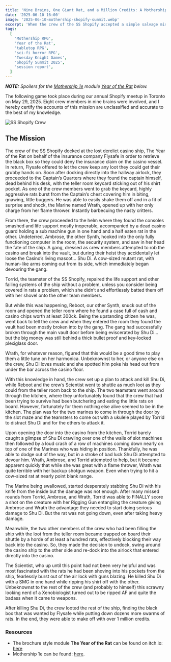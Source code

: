 ```yaml
---
title: 'Nine Brains, One Giant Rat, and a Million Credits: A Mothership 1e Mission Report'
date: '2025-06-10 16:00'
image: '2025-06-10-mothership-shopify-summit.webp'
excerpt: 'When the crew of the SS Shopify accepted a simple salvage mission from Flysafe Insurance Company, they thought they’d just grab a black box from a derelict casino ship and pocket whatever loot they could find. What they discovered aboard The Year of the Rat was anything but simple. This is the unclassified mission report, where nine players learned that sometimes the house always wins... unless you bring flamethrowers, harmonicas, and one surprisingly heroic xenobiologist. Spoilers ahead for the Year of the Rat module!'
tags:
  [
    'Mothership RPG',
    'Year of the Rat',
    'tabletop RPG',
    'sci-fi horror RPG',
    'Tuesday Knight Games',
    'Shopify Summit 2025',
    'session report',
  ]
---
```


_**NOTE:** Spoilers for the [Mothership 1e](https://www.tuesdayknightgames.com/collections/mothership) module [Year of the Rat](https://am-i-cool-yet.itch.io/year-of-the-rat-a-mothership-adventure?ac=3R1JYiMaVvG) below._

The following game took place during our annual Shopify meetup in Toronto on May 29, 2025. Eight crew members in nine brains were involved, and I hereby certify the accounts of this mission are unclassified and accurate to the best of my knowledge.

![SS Shopify Crew](/images/2025-06-10-mothership-shopify-summit.webp)

## The Mission

The crew of the SS Shopify docked at the lost derelict casino ship, The Year of the Rat on behalf of the insurance company Flysafe in order to retrieve the black box so they could deny the insurance claim on the casino vessel. In return, Flysafe offered to let the crew keep any loot they could get their grubby hands on.
Soon after docking directly into the hallway airlock, they proceeded to the Captain’s Quarters where they found the captain himself, dead behind his desk, with the teller room keycard sticking out of his shirt pocket. As one of the crew members went to grab the keycard, highly aggressive rats burst from the Captain’s chest covering him in biting, gnawing, little buggers. He was able to easily shake them off and in a fit of surprise and shock, the Marine named Wrath, opened up with her only charge from her flame thrower. Instantly barbecuing the nasty critters.

From there, the crew proceeded to the helm where they found the consoles smashed and life support mostly inoperable, accompanied by a dead casino guard holding a sub machine gun in one hand and a half eaten rat in the other. Undeterred, Ambrose, the other Synth, hooked into the only fully functioning computer in the room, the security system, and saw in her head the fate of the ship. A gang, dressed as crew members attempted to rob the casino and break into the vault, but during their heist they accidentally let loose the Casino’s living mascot... Shu Di. A cow-sized mutant rat, with human-like arms coming out from its side, which immediately began devouring the gang.

Torrid, the teamster of the SS Shopify, repaired the life support and other failing systems of the ship without a problem, unless you consider being covered in rats a problem, which she didn’t and effortlessly batted them off with her shovel onto the other team members.

But while this was happening, Reboot, our other Synth, snuck out of the room and opened the teller room where he found a case full of cash and casino chips worth at least 300ck. Being the upstanding citizen he was, went back to tell the crew and when they entered the room they found the vault had been mostly broken into by the gang. The gang had successfully broken through the main vault door before being eviscerated by Shu Di... but the big money was still behind a thick bullet proof and key-locked plexiglass door.

Wrath, for whatever reason, figured that this would be a good time to play them a little tune on her harmonica. Unbeknownst to her, or anyone else on the crew, Shu Di loves music and she spotted him poke his head out from under the bar across the casino floor.

With this knowledge in hand, the crew set up a plan to attack and kill Shu Di, while Reboot and the crew’s Scientist went to shuttle as much loot as they could from the teller room back to the ship. The two teamsters went around through the kitchen, where they unfortunately found that the crew that had been trying to survive had been butchering and eating the little rats on board. However, fortunately for them nothing else alive seemed to be in the kitchen. The plan was for the two marines to come in through the door by the slot maze and the teamsters to come out with a ukulele played by Torrid to distract Shu Di and for the others to attack it.

Upon opening the door into the casino from the kitchen, Torrid barely caught a glimpse of Shu Di crawling over one of the walls of slot machines then followed by a loud crash of a row of machines coming down nearly on top of one of the Marines who was hiding in position. Thankfully, he was able to dodge out of the way, but in a stroke of bad luck Shu Di attempted to devour him. Wrath, Ambrose, and Torrid attempted to help, but it became apparent quickly that while she was great with a flame thrower, Wrath was quite terrible with her backup shotgun weapon. Even when trying to hit a cow-sized rat at nearly point blank range.

The Marine being swallowed, started desperately stabbing Shu Di with his knife from the inside but the damage was not enough. After many missed rounds from Torrid, Ambrose, and Wrath, Torrid was able to FINALLY score a shot on the creature with her Rigging Gun entangling the creature giving Ambrose and Wrath the advantage they needed to start doing serious damage to Shu Di. But the rat was not going down, even after taking heavy damage.

Meanwhile, the two other members of the crew who had been filling the ship with the loot from the teller room became trapped on board their shuttle by a horde of at least a hundred rats, effectively blocking their way back into the casino. So, they made the decision to undock, swing around the casino ship to the other side and re-dock into the airlock that entered directly into the casino.

The Scientist, who up until this point had not been very helpful and was most fascinated with the rats he had been shoving into his pockets from the ship, fearlessly burst out of the air lock with guns blazing. He killed Shu Di with a SMG in one hand while ripping his shirt off with the other. Unbeknownst to the rest of the crew (and probably to himself) this scrawny looking nerd of a Xenobiologist turned out to be ripped AF and quite the badass when it came to weapons.

After killing Shu Di, the crew looted the rest of the ship, finding the black box that was wanted by Flysafe while putting down dozens more swarms of rats. In the end, they were able to make off with over 1 million credits.

### Resources

- The brochure style module **The Year of the Rat** can be found on itch\.io: [here](https://am-i-cool-yet.itch.io/year-of-the-rat-a-mothership-adventure?ac=3R1JYiMaVvG)
- Mothership 1e can be found: [here](https://www.tuesdayknightgames.com/collections/mothership).
